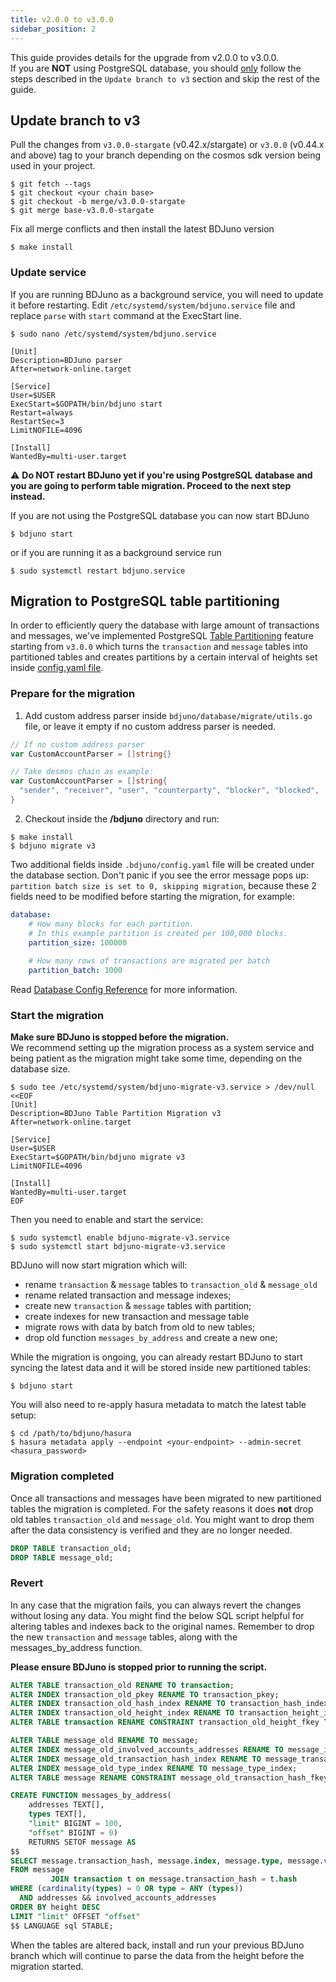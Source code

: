 ```yaml
---
title: v2.0.0 to v3.0.0
sidebar_position: 2
---
```


This guide provides details for the upgrade from v2.0.0 to v3.0.0.  
If you are **NOT** using PostgreSQL database, you should <ins>only</ins> 
follow the steps described in the `Update branch to v3` section and skip the rest of the guide. 

## Update branch to v3
Pull the changes from `v3.0.0-stargate` (v0.42.x/stargate) or `v3.0.0` (v0.44.x and above) 
tag to your branch depending on the cosmos sdk version being used in your project. 

```
$ git fetch --tags
$ git checkout <your chain base>
$ git checkout -b merge/v3.0.0-stargate
$ git merge base-v3.0.0-stargate
```

Fix all merge conflicts and then install the latest BDJuno version 

```
$ make install
```

### Update service
If you are running BDJuno as a background service, you will need to update it before restarting. Edit `/etc/systemd/system/bdjuno.service` file and replace `parse` with `start` command at the ExecStart line. 
```shell
$ sudo nano /etc/systemd/system/bdjuno.service
```
```
[Unit]
Description=BDJuno parser
After=network-online.target

[Service]
User=$USER
ExecStart=$GOPATH/bin/bdjuno start
Restart=always
RestartSec=3
LimitNOFILE=4096

[Install]
WantedBy=multi-user.target
```


:warning:  **Do __NOT__ restart BDJuno yet if you're using PostgreSQL** 
 **database and you are going to perform table migration. Proceed to the next step instead.**  
  
If you are not using the PostgreSQL database you can now start BDJuno 
```
$ bdjuno start
```
or if you are running it as a background service run
```shell
$ sudo systemctl restart bdjuno.service
```


## Migration to PostgreSQL table partitioning
In order to efficiently query the database with large amount of transactions and messages,
we've implemented PostgreSQL [Table Partitioning](https://www.postgresql.org/docs/10/ddl-partitioning.html) 
feature starting from `v3.0.0` which turns the `transaction` and `message` tables into 
partitioned tables and creates partitions by a certain interval of heights set inside 
[config.yaml file](./../config/config.md#database). 

### Prepare for the migration
1. Add custom address parser inside `bdjuno/database/migrate/utils.go` file, 
or leave it empty if no custom address parser is needed. 
```go
// If no custom address parser
var CustomAccountParser = []string{}
```
```go
// Take desmos chain as example:
var CustomAccountParser = []string{
  "sender", "receiver", "user", "counterparty", "blocker", "blocked",
}
```
2. Checkout inside the **/bdjuno** directory and run:
```shell
$ make install
$ bdjuno migrate v3
```
Two additional fields inside `.bdjuno/config.yaml` file will be created under the database section. 
Don't panic if you see the error message pops up: `partition batch size is set to 0, skipping migration`, 
because these 2 fields need to be modified before starting the migration, for example:
```yaml
database:
    # How many blocks for each partition. 
    # In this example partition is created per 100,000 blocks.
    partition_size: 100000
    
    # How many rows of transactions are migrated per batch 
    partition_batch: 1000 
```
Read [Database Config Reference](./../config/config.md#database) for more information.

### Start the migration
**Make sure BDJuno is stopped before the migration.**  
We recommend setting up the migration process as a system service and being patient 
as the migration might take some time, depending on the database size.

```shell
$ sudo tee /etc/systemd/system/bdjuno-migrate-v3.service > /dev/null <<EOF
[Unit]
Description=BDJuno Table Partition Migration v3
After=network-online.target

[Service]
User=$USER
ExecStart=$GOPATH/bin/bdjuno migrate v3
LimitNOFILE=4096

[Install]
WantedBy=multi-user.target
EOF
```

Then you need to enable and start the service:
```shell 
$ sudo systemctl enable bdjuno-migrate-v3.service
$ sudo systemctl start bdjuno-migrate-v3.service
```

BDJuno will now start migration which will:  
- rename `transaction` & `message` tables to `transaction_old` & `message_old`  
- rename related transaction and message indexes; 
- create new `transaction` & `message` tables with partition;
- create indexes for new transaction and message table  
- migrate rows with data by batch from old to new tables;
- drop old function `messages_by_address` and create a new one;

While the migration is ongoing, you can already restart BDJuno to start 
syncing the latest data and it will be stored inside new partitioned tables:
```shell
$ bdjuno start
```
You will also need to re-apply hasura metadata to match the latest table setup:
```shell
$ cd /path/to/bdjuno/hasura
$ hasura metadata apply --endpoint <your-endpoint> --admin-secret <hasura_password>
```


### Migration completed
Once all transactions and messages have been migrated to new partitioned tables the migration is completed. For the safety reasons 
it does __not__ drop old tables `transaction_old` and `message_old`. 
You might want to drop them after the data consistency is verified and they are no longer needed.   
```sql
DROP TABLE transaction_old;
DROP TABLE message_old;
```


### Revert
In any case that the migration fails, you can always revert the changes without losing any data. 
You might find the below SQL script helpful for altering tables and indexes back to the original names. 
Remember to drop the new `transaction` and `message` tables, along with the messages_by_address function.

**Please ensure BDJuno is stopped prior to running the script.** 
```sql
ALTER TABLE transaction_old RENAME TO transaction;
ALTER INDEX transaction_old_pkey RENAME TO transaction_pkey;
ALTER INDEX transaction_old_hash_index RENAME TO transaction_hash_index;
ALTER INDEX transaction_old_height_index RENAME TO transaction_height_index;
ALTER TABLE transaction RENAME CONSTRAINT transaction_old_height_fkey TO transaction_height_fkey;

ALTER TABLE message_old RENAME TO message;
ALTER INDEX message_old_involved_accounts_addresses RENAME TO message_involved_accounts_addresses;
ALTER INDEX message_old_transaction_hash_index RENAME TO message_transaction_hash_index;
ALTER INDEX message_old_type_index RENAME TO message_type_index;
ALTER TABLE message RENAME CONSTRAINT message_old_transaction_hash_fkey TO message_transaction_hash_fkey;

CREATE FUNCTION messages_by_address(
    addresses TEXT[],
    types TEXT[],
    "limit" BIGINT = 100,
    "offset" BIGINT = 0)
    RETURNS SETOF message AS
$$
SELECT message.transaction_hash, message.index, message.type, message.value, message.involved_accounts_addresses
FROM message
         JOIN transaction t on message.transaction_hash = t.hash
WHERE (cardinality(types) = 0 OR type = ANY (types))
  AND addresses && involved_accounts_addresses
ORDER BY height DESC
LIMIT "limit" OFFSET "offset"
$$ LANGUAGE sql STABLE;
```

When the tables are altered back, install and run your previous BDJuno branch which 
will continue to parse the data from the height before the migration started.